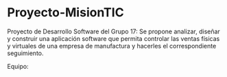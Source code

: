 # Proyecto-MisionTIC
Proyecto de Desarrollo  Software del Grupo 17: Se propone analizar, diseñar y construir una aplicación software que permita controlar las ventas físicas y virtuales de una empresa de manufactura y hacerles el correspondiente seguimiento.

Equipo:

